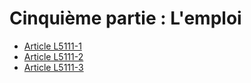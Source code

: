 # Cinquième partie : L'emploi

* [Article L5111-1](./LEGIARTI000006903454.md)
* [Article L5111-2](./LEGIARTI000006903455.md)
* [Article L5111-3](./LEGIARTI000006903456.md)

